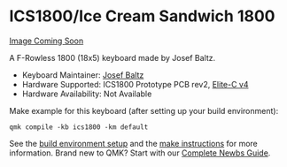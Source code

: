 # ICS1800/Ice Cream Sandwich 1800

[Image Coming Soon]()

A F-Rowless 1800 (18x5) keyboard made by Josef Baltz.

* Keyboard Maintainer: [Josef Baltz](https://github.com/OrangeFlare)
* Hardware Supported: ICS1800 Prototype PCB rev2, [Elite-C v4](https://keeb.io/products/elite-c-low-profile-version-usb-c-pro-micro-replacement-atmega32u4)
* Hardware Availability: Not Available

Make example for this keyboard (after setting up your build environment):

    qmk compile -kb ics1800 -km default

See the [build environment setup](https://docs.qmk.fm/#/getting_started_build_tools) and the [make instructions](https://docs.qmk.fm/#/getting_started_make_guide) for more information. Brand new to QMK? Start with our [Complete Newbs Guide](https://docs.qmk.fm/#/newbs).